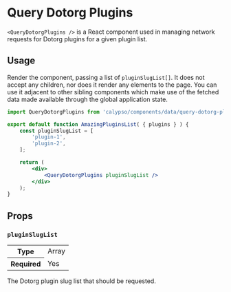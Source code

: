 # Query Dotorg Plugins

`<QueryDotorgPlugins />` is a React component used in managing network requests for Dotorg plugins for a given plugin list.

## Usage

Render the component, passing a list of `pluginSlugList[]`. It does not accept any children, nor does it render any elements to the page. You can use it adjacent to other sibling components which make use of the fetched data made available through the global application state.

```jsx
import QueryDotorgPlugins from 'calypso/components/data/query-dotorg-plugins';

export default function AmazingPluginsList( { plugins } ) {
	const pluginSlugList = [
		'plugin-1',
		'plugin-2',
	];

	return (
		<div>
			<QueryDotorgPlugins pluginSlugList />
		</div>
	);
}
```

## Props

### `pluginSlugList`

<table>
	<tr><th>Type</th><td>Array</td></tr>
	<tr><th>Required</th><td>Yes</td></tr>
</table>

The Dotorg plugin slug list that should be requested.
